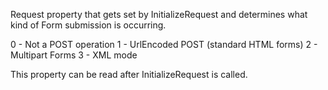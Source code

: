 ﻿Request property that gets set by InitializeRequest and determines what kind of Form submission is occurring.

0 - Not a POST operation
1 - UrlEncoded POST (standard HTML forms)
2 - Multipart Forms 
3 - XML mode

This property can be read after InitializeRequest is called.